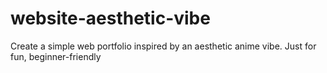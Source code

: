 # website-aesthetic-vibe
Create a simple web portfolio inspired by an aesthetic anime vibe. Just for fun, beginner-friendly
